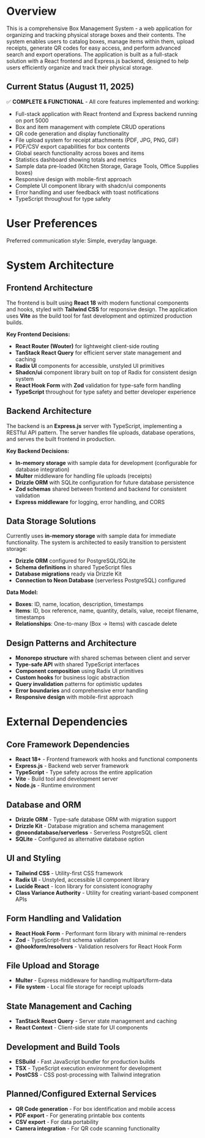 # Overview

This is a comprehensive Box Management System - a web application for organizing and tracking physical storage boxes and their contents. The system enables users to catalog boxes, manage items within them, upload receipts, generate QR codes for easy access, and perform advanced search and export operations. The application is built as a full-stack solution with a React frontend and Express.js backend, designed to help users efficiently organize and track their physical storage.

## Current Status (August 11, 2025)
✅ **COMPLETE & FUNCTIONAL** - All core features implemented and working:
- Full-stack application with React frontend and Express backend running on port 5000
- Box and item management with complete CRUD operations
- QR code generation and display functionality
- File upload system for receipt attachments (PDF, JPG, PNG, GIF)
- PDF/CSV export capabilities for box contents
- Global search functionality across boxes and items
- Statistics dashboard showing totals and metrics
- Sample data pre-loaded (Kitchen Storage, Garage Tools, Office Supplies boxes)
- Responsive design with mobile-first approach
- Complete UI component library with shadcn/ui components
- Error handling and user feedback with toast notifications
- TypeScript throughout for type safety

# User Preferences

Preferred communication style: Simple, everyday language.

# System Architecture

## Frontend Architecture
The frontend is built using **React 18** with modern functional components and hooks, styled with **Tailwind CSS** for responsive design. The application uses **Vite** as the build tool for fast development and optimized production builds.

**Key Frontend Decisions:**
- **React Router (Wouter)** for lightweight client-side routing
- **TanStack React Query** for efficient server state management and caching
- **Radix UI** components for accessible, unstyled UI primitives
- **Shadcn/ui** component library built on top of Radix for consistent design system
- **React Hook Form** with **Zod** validation for type-safe form handling
- **TypeScript** throughout for type safety and better developer experience

## Backend Architecture
The backend is an **Express.js** server with TypeScript, implementing a RESTful API pattern. The server handles file uploads, database operations, and serves the built frontend in production.

**Key Backend Decisions:**
- **In-memory storage** with sample data for development (configurable for database integration)
- **Multer** middleware for handling file uploads (receipts)
- **Drizzle ORM** with SQLite configuration for future database persistence
- **Zod schemas** shared between frontend and backend for consistent validation
- **Express middleware** for logging, error handling, and CORS

## Data Storage Solutions
Currently uses **in-memory storage** with sample data for immediate functionality. The system is architected to easily transition to persistent storage:

- **Drizzle ORM** configured for PostgreSQL/SQLite
- **Schema definitions** in shared TypeScript files
- **Database migrations** ready via Drizzle Kit
- **Connection to Neon Database** (serverless PostgreSQL) configured

**Data Model:**
- **Boxes**: ID, name, location, description, timestamps
- **Items**: ID, box reference, name, quantity, details, value, receipt filename, timestamps
- **Relationships**: One-to-many (Box → Items) with cascade delete

## Design Patterns and Architecture
- **Monorepo structure** with shared schemas between client and server
- **Type-safe API** with shared TypeScript interfaces
- **Component composition** using Radix UI primitives
- **Custom hooks** for business logic abstraction
- **Query invalidation** patterns for optimistic updates
- **Error boundaries** and comprehensive error handling
- **Responsive design** with mobile-first approach

# External Dependencies

## Core Framework Dependencies
- **React 18+** - Frontend framework with hooks and functional components
- **Express.js** - Backend web server framework
- **TypeScript** - Type safety across the entire application
- **Vite** - Build tool and development server
- **Node.js** - Runtime environment

## Database and ORM
- **Drizzle ORM** - Type-safe database ORM with migration support
- **Drizzle Kit** - Database migration and schema management
- **@neondatabase/serverless** - Serverless PostgreSQL client
- **SQLite** - Configured as alternative database option

## UI and Styling
- **Tailwind CSS** - Utility-first CSS framework
- **Radix UI** - Unstyled, accessible UI component library
- **Lucide React** - Icon library for consistent iconography
- **Class Variance Authority** - Utility for creating variant-based component APIs

## Form Handling and Validation
- **React Hook Form** - Performant form library with minimal re-renders
- **Zod** - TypeScript-first schema validation
- **@hookform/resolvers** - Validation resolvers for React Hook Form

## File Upload and Storage
- **Multer** - Express middleware for handling multipart/form-data
- **File system** - Local file storage for receipt uploads

## State Management and Caching
- **TanStack React Query** - Server state management and caching
- **React Context** - Client-side state for UI components

## Development and Build Tools
- **ESBuild** - Fast JavaScript bundler for production builds
- **TSX** - TypeScript execution environment for development
- **PostCSS** - CSS post-processing with Tailwind integration

## Planned/Configured External Services
- **QR Code generation** - For box identification and mobile access
- **PDF export** - For generating printable box contents
- **CSV export** - For data portability
- **Camera integration** - For QR code scanning functionality
